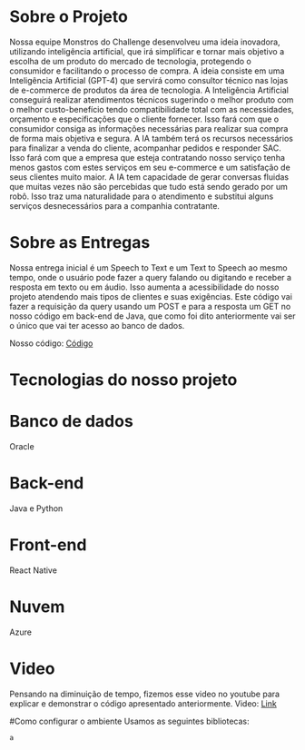 # Sobre o Projeto
Nossa equipe Monstros do Challenge desenvolveu uma ideia inovadora, utilizando inteligência artificial, que irá simplificar e tornar mais objetivo a escolha de um produto do mercado de tecnologia, protegendo o consumidor e facilitando o processo de compra.
A ideia consiste em uma Inteligência Artificial (GPT-4) que servirá como consultor técnico nas lojas de e-commerce de produtos da área de tecnologia. A Inteligência Artificial conseguirá realizar atendimentos técnicos sugerindo o melhor produto com o melhor custo-benefício tendo compatibilidade total com as necessidades, orçamento e especificações que o cliente fornecer. Isso fará com que o consumidor consiga as informações necessárias para realizar sua compra de forma mais objetiva e segura. A IA também terá os recursos necessários para finalizar a venda do cliente, acompanhar pedidos e responder SAC. 
Isso fará com que a empresa que esteja contratando nosso serviço tenha menos gastos com estes serviços em seu e-commerce e um satisfação de seus clientes muito maior. A IA tem capacidade de gerar conversas fluidas que muitas vezes não são percebidas que tudo está sendo gerado por um robô. Isso traz uma naturalidade para o atendimento e substitui alguns serviços desnecessários para a companhia contratante.
 
# Sobre as Entregas
Nossa entrega inicial é um Speech to Text e um Text to Speech ao mesmo tempo, onde o usuário pode fazer a query falando ou digitando e receber a resposta em texto ou em áudio. Isso aumenta a acessibilidade do nosso projeto atendendo mais tipos de clientes e suas exigências. Este código vai fazer a requisição da query usando um POST e para a resposta um GET no nosso código em back-end de Java, que como foi dito anteriormente vai ser o único que vai ter acesso ao banco de dados.

Nosso código: [Código](challenge.py)

# Tecnologias do nosso projeto
# Banco de dados
Oracle
# Back-end
Java e Python
# Front-end
React Native
# Nuvem
Azure

# Video
Pensando na diminuição de tempo, fizemos esse video no youtube para explicar e demonstrar o código apresentado anteriormente.
Video: [Link](https://youtu.be/7ddVZSLZ7l8)

#Como configurar o ambiente
Usamos as seguintes bibliotecas:

````
a
````
